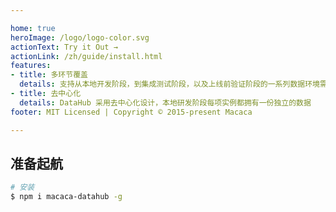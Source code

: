 ```yaml
---

home: true
heroImage: /logo/logo-color.svg
actionText: Try it Out →
actionLink: /zh/guide/install.html
features:
- title: 多环节覆盖
  details: 支持从本地开发阶段，到集成测试阶段，以及上线前验证阶段的一系列数据环境需求
- title: 去中心化
  details: DataHub 采用去中心化设计，本地研发阶段每项实例都拥有一份独立的数据
footer: MIT Licensed | Copyright © 2015-present Macaca

---
```


## 准备起航

```bash
# 安装
$ npm i macaca-datahub -g
```

